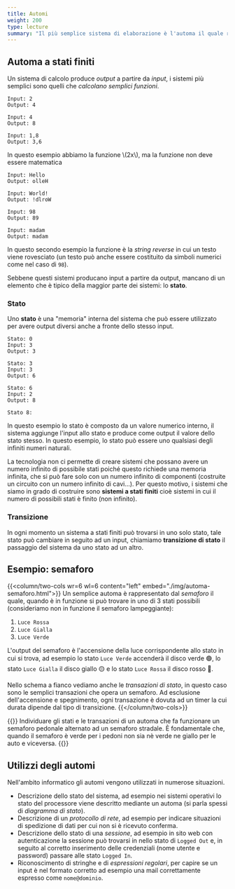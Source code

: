 ```yaml
---
title: Automi
weight: 200
type: lecture
summary: "Il più semplice sistema di elaborazione è l'automa il quale riceve simboli in ingresso e cambia stato in risposta a tali ingressi. Questa lezione spiega brevemente cosa sono e come si comportano gli automi mostrando il semaforo stradale come esempio di automa."
---
```


## Automa a stati finiti
Un sistema di calcolo produce *output* a partire da *input*, i sistemi più semplici sono quelli che *calcolano semplici funzioni*. 

```
Input: 2
Output: 4

Input: 4
Output: 8

Input: 1,8
Output: 3,6
```

In questo esempio abbiamo la funzione \\(2x\\), ma la funzione non deve essere matematica


```
Input: Hello
Output: olleH

Input: World!
Output: !dlroW

Input: 98
Output: 89

Input: madam
Output: madam
```

In questo secondo esempio la funzione è la *string reverse* in cui un testo viene rovesciato (un testo può anche essere costituito da simboli numerici come nel caso di `98`).

Sebbene questi sistemi producano input a partire da output, mancano di un elemento che è tipico della maggior parte dei sistemi: lo **stato**.

### Stato

Uno **stato** è una "memoria" interna del sistema che può essere utilizzato per avere output diversi anche a fronte dello stesso input.

```
Stato: 0
Input: 3
Output: 3

Stato: 3
Input: 3
Output: 6

Stato: 6
Input: 2
Output: 8

Stato 8:
```

In questo esempio lo stato è composto da un valore numerico interno, il sistema aggiunge l'input allo stato e produce come output il valore dello stato stesso. In questo esempio, lo stato può essere uno qualsiasi degli infiniti numeri naturali.

La tecnologia non ci permette di creare sistemi che possano avere un numero infinito di possibile stati poiché questo richiede una memoria infinita, che si può fare solo con un numero infinito di componenti (costruite un circuito con un numero infinito di cavi...). Per questo motivo, i sistemi che siamo in grado di costruire sono **sistemi a stati finiti** cioè sistemi in cui il numero di possibili stati è finito (non infinito).

### Transizione
In ogni momento un sistema a stati finiti può trovarsi in uno solo stato, tale stato può cambiare in seguito ad un input, chiamiamo **transizione di stato** il passaggio del sistema da uno stato ad un altro.

## Esempio: semaforo

{{<column/two-cols wr=6 wl=6 content="left" embed="./img/automa-semaforo.html">}}
Un semplice automa è rappresentato dal *semaforo* il quale, quando è in funzione si può trovare in uno di 3 stati possibili (consideriamo non in funzione il semaforo lampeggiante):
1. `Luce Rossa` 
2. `Luce Gialla`
3. `Luce Verde`

L'output del semaforo è l'accensione della luce corrispondente allo stato in cui si trova, ad esempio lo stato `Luce Verde` accenderà il disco verde
🟢, lo stato `Luce Gialla` il disco giallo 🟡 e lo stato `Luce Rossa` il disco rosso 🔴.

Nello schema a fianco vediamo anche le *transazioni di stato*, in questo caso sono le semplici transazioni che opera un semaforo. Ad esclusione dell'accensione e spegnimento, ogni transazione è dovuta ad un timer la cui durata dipende dal tipo di transizione.
{{</column/two-cols>}}

{{<exercise>}}
Individuare gli stati e le transazioni di un automa che fa funzionare un semaforo pedonale alternato ad un semaforo stradale. È fondamentale che, quando il semaforo è verde per i pedoni non sia nè verde ne giallo per le auto e viceversa.
{{</exercise>}}

## Utilizzi degli automi

Nell'ambito informatico gli automi vengono utilizzati in numerose situazioni.
* Descrizione dello stato del sistema, ad esempio nei sistemi operativi lo stato del processore viene descritto mediante un automa (si parla spessi di *diagramma di stato*).
* Descrizione di un *protocollo di rete*, ad esempio per indicare situazioni di spedizione di dati per cui non si è ricevuto conferma.
* Descrizione dello stato di una *sessione*, ad esempio in sito web con autenticazione la sessione può trovarsi in nello stato di `Logged Out` e, in seguito al corretto inserimento delle credenziali (nome utente e password) passare alle stato `Logged In`.
* Riconoscimento di stringhe e di *espressioni regolari*, per capire se un input è nel formato corretto ad esempio una mail correttamente espresso come `nome@dominio`.
